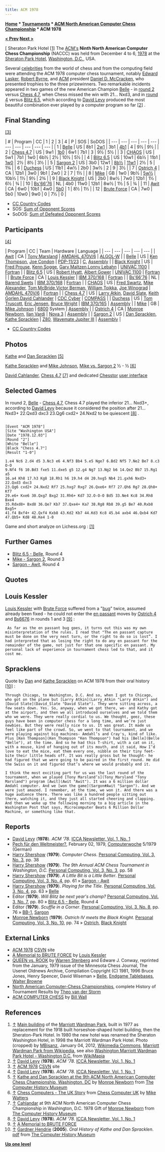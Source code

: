 ```yaml
---
title: ACM 1978
---
```

**[Home](Home "Home") * [Tournaments](Tournaments_and_Matches "Tournaments and Matches") * [ACM North American Computer Chess Championship](ACM_North_American_Computer_Chess_Championship "ACM North American Computer Chess Championship") * ACM 1978**

**[\< Prev](ACM_1977 "ACM 1977") [Next >](ACM_1979 "ACM 1979")**

\[ Sheraton Park Hotel <a id="cite-note-1" href="#cite-ref-1">[1]</a>
The [ACM's](ACM "ACM") **Ninth North American Computer Chess Championship** (NACCC) was held from December 4 to 6, [1978](Timeline#1978 "Timeline") at the [Sheraton Park Hotel](https://en.wikipedia.org/wiki/Marriott_Wardman_Park), [Washington, D.C.](https://en.wikipedia.org/wiki/Washington%2C_D.C.), USA.

Several [celebrities](https://en.wikipedia.org/wiki/Celebrity) from the world of chess and from the computing field were attending the ACM 1978 computer chess tournament, notably [Edward Lasker](https://en.wikipedia.org/wiki/Edward_Lasker), [Robert Byrne](https://en.wikipedia.org/wiki/Robert_Byrne_%28chess_player%29), and [ACM](ACM "ACM") president [Daniel D. McCracken](https://en.wikipedia.org/wiki/Daniel_D._McCracken), who presented trophies to the three prizewinners. Two remarkable incidents appeared in two games of the new American Champion [Belle](Belle "Belle") - in [round 2](ACM_1978#R2 "ACM 1978") versus [Chess 4.7](</Chess_(Program)> "Chess (Program)"), when Chess missed the win with 21... Nxd3, and in [round 4](Belle#Blitz "Belle") versus [Blitz 6.5](Blitz "Blitz"), which according to [David Levy](David_Levy "David Levy") produced the most beautiful combination ever played by a computer program so far <a id="cite-note-2" href="#cite-ref-2">[2]</a> .

## Final Standing

<a id="cite-note-3" href="#cite-ref-3">[3]</a>

|  #
|  Program
|  CC
|  1
|  2
|  3
|  4
|  P
|  SOS
|  SoDOS
|
| --- | --- | --- | --- | --- | --- | --- | --- | --- | --- |
|  1
| [Belle](Belle "Belle") |  US
|  8b1
| [2w1](ACM_1978#R2 "ACM 1978") |  3b1
| [4b1](Belle#Blitz "Belle") |  4
|  9½
|  9½
|
|  2
| [Chess 4.7](</Chess_(Program)> "Chess (Program)") |  US
|  9w1
| [1b0](ACM_1978#R2 "ACM 1978") |  6w1
|  7b1
|  3
|  9½
|  5½
|
|  3
| [CHAOS](CHAOS "CHAOS") |  US
|  5w1
|  7b1
|  1w0
|  6b½
|  2½
|  10½
|  5½
|
|  4
| [Blitz 6.5](Blitz "Blitz") |  US
|  10w1
|  6b½
|  11b1
| [1w0](Belle#Blitz "Belle") |  2½
|  8½
|  3½
|
|  5
| [Sargon 2](Sargon "Sargon") |  US
|  3b0
|  12w1
| [8b½](Mike#ACM78 "Mike") | [11w1](Sargon#Awit "Sargon") |  2½
|  5
|  1¾
|
|  6
| [Duchess](Duchess "Duchess") |  US
|  11b1
|  4w½
|  2b0
|  3w½
|  2
|  9
|  3½
|
|  7
| [Ostrich 4](Ostrich "Ostrich") |  CA
|  12b1
|  3w0
|  9b1
|  2w0
|  2
|  7
|  1½
|
|  8
| [Mike](Mike "Mike") |  GB
|  1w0
|  9b½
| [5w½](Mike#ACM78 "Mike") |  10b½
|  1½
|  9½
|  2¾
|
|  9
| [Black Knight](Black_Knight "Black Knight") |  US
|  2b0
|  8w½
|  7w0
|  12b1
|  1½
|  6½
|  ¾
|
|  10
| [Bs'66'76](Bs6676 "Bs6676") |  NL
|  4b0
|  11w0
|  12b1
|  8w½
|  1½
|  5
|  ¾
|
|  11
| [Awit](Awit "Awit") |  CA
|  6w0
|  10b1
|  4w0
| [5b0](Sargon#Awit "Sargon") |  1
|  8½
|  1½
|
|  12
| [Brute Force](</Brute_Force_(Program)> "Brute Force (Program)") |  CA
|  7w0
|  5b0
|  10w0
|  9w0
|  0
|  7½
|  0
|

- [CC Country Codes](https://en.wikipedia.org/wiki/ISO_3166-1)
- SOS: [Sum of Opponent Scores](https://en.wikipedia.org/wiki/Buchholz_system)
- SoDOS: [Sum of Defeated Opponent Scores](https://en.wikipedia.org/wiki/Neustadtl_score)

## Participants

<a id="cite-note-4" href="#cite-ref-4">[4]</a>

|  Program
|  CC
|  Team
|  Hardware
|  Language
|
| --- | --- | --- | --- | --- |
| [Awit](Awit "Awit") |  CA
| [Tony Marsland](Tony_Marsland "Tony Marsland") | [AMDAHL 470V/6](Amdahl_470 "Amdahl 470") | [ALGOL-W](Algol "Algol") |
| [Belle](Belle "Belle") |  US
| [Ken Thompson](Ken_Thompson "Ken Thompson"), [Joe Condon](Joe_Condon "Joe Condon") | [PDP-11/23](PDP-11 "PDP-11") | [C](C "C"), [Assembly](Assembly "Assembly") |
| [Black Knight](Black_Knight "Black Knight") |  US
| [Fred Prouse](index.php?title=Fred_Prouse&action=edit&redlink=1 "Fred Prouse (page does not exist)"), [Kenn Sogge](index.php?title=Kenn_Sogge&action=edit&redlink=1 "Kenn Sogge (page does not exist)"), [Gary Maltzen](index.php?title=Gary_Maltzen&action=edit&redlink=1 "Gary Maltzen (page does not exist)"),[Lonny Lebahn](index.php?title=Lonny_Lebahn&action=edit&redlink=1 "Lonny Lebahn (page does not exist)") | [UNIVAC 1100](UNIVAC_1100 "UNIVAC 1100") | [Fortran](Fortran "Fortran") |
| [Blitz 6.5](Blitz "Blitz") |  US
| [Robert Hyatt](Robert_Hyatt "Robert Hyatt"), [Albert Gower](Albert_Gower "Albert Gower") | [UNIVAC 1100](UNIVAC_1100 "UNIVAC 1100") | [Fortran](Fortran "Fortran") |
| [Brute Force](</Brute_Force_(Program)> "Brute Force (Program)") |  CA
| [Louis Kessler](Louis_Kessler "Louis Kessler") | [IBM 370/168](IBM_370 "IBM 370") | [Fortran](Fortran "Fortran") |
| [Bs'66'76](Bs6676 "Bs6676") |  NL
| [Barend Swets](Barend_Swets "Barend Swets") | [IBM 370/168](IBM_370 "IBM 370") | [Fortran](Fortran "Fortran") |
| [CHAOS](CHAOS "CHAOS") |  US
| [Fred Swartz](Fred_Swartz "Fred Swartz"), [Mike Alexander](Mike_Alexander "Mike Alexander"), [Tom McBride](index.php?title=Tom_McBride&action=edit&redlink=1 "Tom McBride (page does not exist)"),[Victor Berman](Victor_Berman "Victor Berman"), [William Toikka](William_Toikka "William Toikka"), [Joe Winograd](Joe_Winograd "Joe Winograd") | [AMDAHL 470V/6](Amdahl_470 "Amdahl 470") | [Fortran](Fortran "Fortran") |
| [Chess 4.7](</Chess_(Program)> "Chess (Program)") |  US
| [Larry Atkin](Larry_Atkin "Larry Atkin"), [David Slate](David_Slate "David Slate"), [Keith Gorlen](Keith_Gorlen "Keith Gorlen"),[David Cahlander](David_Cahlander "David Cahlander") | [CDC Cyber](CDC_Cyber "CDC Cyber") | [COMPASS](Assembly "Assembly") |
| [Duchess](Duchess "Duchess") |  US
| [Tom Truscott](Tom_Truscott "Tom Truscott"), [Eric Jensen](Eric_Jensen "Eric Jensen"), [Bruce Wright](Bruce_Wright "Bruce Wright") | [IBM 370/165](IBM_370 "IBM 370") | [Assembly](Assembly "Assembly") |
| [Mike](Mike "Mike") |  GB
| [Mike Johnson](Mike_Johnson "Mike Johnson") | [6800](6800 "6800") System
| [Assembly](Assembly "Assembly") |
| [Ostrich 4](Ostrich "Ostrich") |  CA
| [Monroe Newborn](Monroe_Newborn "Monroe Newborn"), [Ilan Vardi](Ilan_Vardi "Ilan Vardi") | [Nova 3](Nova#3 "Nova") | [Assembly](Assembly "Assembly") |
| [Sargon 2](Sargon "Sargon") |  US
| [Dan Spracklen](Dan_Spracklen "Dan Spracklen"), [Kathe Spracklen](Kathe_Spracklen "Kathe Spracklen") | [Z80](Z80 "Z80"), [Wavemate Jupiter III](http://www.computermuseum.li/Testpage/JupiterII-1975.htm) | [Assembly](Assembly "Assembly") |

- [CC Country Codes](https://en.wikipedia.org/wiki/ISO_3166-1)

## Photos

[](http://www.computerhistory.org/chess/full_record.php?iid=stl-431f4cc14ba4b)
[Kathe](Kathe_Spracklen "Kathe Spracklen") and [Dan Spracklen](Dan_Spracklen "Dan Spracklen") <a id="cite-note-5" href="#cite-ref-5">[5]</a>

[](http://www.chesscomputeruk.com/html/chess_computers_-_the_uk_story.html)
[Kathe Spracklen](Kathe_Spracklen "Kathe Spracklen") and [Mike Johnson](Mike_Johnson "Mike Johnson"), [Mike vs. Sargon 2](Mike#ACM78 "Mike") ½ - ½ <a id="cite-note-6" href="#cite-ref-6">[6]</a>

[](http://www.computerhistory.org/chess/full_record.php?iid=stl-430b9bbdb49fc)
[David Cahlander](David_Cahlander "David Cahlander"), [Chess 4.7](</Chess_(Program)> "Chess (Program)") <a id="cite-note-7" href="#cite-ref-7">[7]</a> and dedicated [Chesstor](</Chess_(Program)#Chesstor> "Chess (Program)") [user interface](User_Interface "User Interface")

## Selected Games

In round 2, [Belle](Belle "Belle") - [Chess 4.7](</Chess_(Program)> "Chess (Program)"), Chess 4.7 played the inferior 21... Nxd3+, according to [David Levy](David_Levy "David Levy") because it considered the position after 21... Nxd3+ 22.Qxd3 dxc3 23.Qg6 cxd2+ 24.Nxd2 to be quiescent <a id="cite-note-8" href="#cite-ref-8">[8]</a> .

```

[Event "ACM 1978"]
[Site "Washington USA"]
[Date "1978.12.03"]
[Round "2"]
[White "Belle"]
[Black "Chess 4.7"]
[Result "1-0"]

1.e4 Nc6 2.d4 d5 3.Nc3 e6 4.Nf3 Bb4 5.e5 Nge7 6.Bd2 Nf5 7.Ne2 Be7 8.c3 O-O
9.Nf4 f6 10.Bd3 fxe5 11.dxe5 g5 12.g4 Ng7 13.Ng2 b6 14.Qe2 Bb7 15.Rg1 a5
16.a4 Kh8 17.h3 Kg8 18.Rh1 h6 19.h4 d4 20.hxg5 Nb4 21.gxh6 Nxd3+ 22.Qxd3 dxc3
23.Qg6 cxd2+ 24.Nxd2 Rf7 25.hxg7 Rxg7 26.Qxe6+ Rf7 27.Qh6 Rg7 28.Qh8+ Kf7
29.e6+ Kxe6 30.Qxg7 Bxg2 31.Rh6+ Kd7 32.O-O-O Bd5 33.Ne4 Kc8 34.Rh8 Bxe4
35.Rdxd8+ Bxd8 36.Qe7 Kb7 37.Qxe4+ Ka7 38.Rg8 Rb8 39.g5 Be7 40.Rxb8 Bxg5+
41.f4 Bxf4+ 42.Qxf4 Kxb8 43.Kd2 Kb7 44.Kd3 Kc8 45.b4 axb4 46.Qxb4 Kd7
47.Qb5+ Kd8 48.Ke4 1-0

```

Game and short analyze on Lichess.org : [[1]](https://en.lichess.org/vLBatBHk)

## Further Games

- [Blitz 6.5 - Belle](Belle#Blitz "Belle"), Round 4
- [Mike - Sargon 2](Mike#ACM78 "Mike"), Round 3
- [Sargon - Awit](Sargon#Awit "Sargon"), Round 4

## Quotes

## Louis Kessler

[Louis Kessler](Louis_Kessler "Louis Kessler") with [Brute Force](</Brute_Force_(Program)> "Brute Force (Program)") suffered from a "[bug](En_passant#bugs "En passant")" twice, assumed already been fixed - he could not enter the [en passant](En_passant "En passant") moves by [Ostrich 4](Ostrich "Ostrich") and [Bs6676](Bs6676 "Bs6676") in rounds 1 and 3 <a id="cite-note-9" href="#cite-ref-9">[9]</a> :

```
 As far as the en passant bug goes, it turns out this was my own misinterpretation of the rules. I read that "The en passant capture must be done on the very next turn, or the right to do so is lost”. I had interpreted that as losing the right to do any en passant for the remainder of the game, not just for that one specific en passant. My personal lack of experience in tournament chess led to that, and it cost me. 

```

## Spracklens

Quote by [Dan](Dan_Spracklen "Dan Spracklen") and [Kathe Spracklen](Kathe_Spracklen "Kathe Spracklen") on ACM 1978 from their oral history <a id="cite-note-10" href="#cite-ref-10">[10]</a> :

```
Through Chicago, to Washington, D.C. And so, when I got to Chicago, who got on the plane but [Larry Atkin](Larry_Atkin "Larry Atkin") and [David Slate](David_Slate "David Slate"). They were sitting across, a few seats down. Yes. So, anyway, when we got there, we- and Kathy got at the airport, and then we all introduced ourselves and we told them who we were. They were really cordial to us. We thought, geez, these guys have been in computer chess for a long time, and we’re just newbies. But they were really nice to us. It was great. It made us feel like part of the crowd. So, we went to that tournament, and we were playing against big machines- Amdahl’s and Cray's, kind of like. Plus [Ken Thompson](Ken_Thompson "Ken Thompson") had his [Belle](Belle "Belle"), at the time. And so he had this T-shirt, with a cat on it, with a mouse, kind of hanging out of its mouth, and it said, How I’d love to eat the mice, eat them every one, nibble on their tiny feet- bite their little heads off. It was really gross but he thought- he had figured that we were going to be paired in the first round. He did the Swiss on it and figured that’s where we would probably end it.

```

```
I think the most exciting part for us was the last round of the tournament, when we played [Tony Marsland’s](Tony_Marsland "Tony Marsland") program [Awit](Awit "Awit"). It was a 6 million dollar Amdahl computer. And we [won the game](Sargon#Awit "Sargon"). And we were just amazed. I remember, at the time, we won it. And there was a huge audience there. There was like a hundred people sitting out there, watching it, and they just all started cheering and clapping. And then we woke up the following morning to a big article in the Washington Post that says, Microcomputer Beats 6 Million Dollar Machine, or something like that. 

```

## Reports

- [David Levy](David_Levy "David Levy") (**1978**). *ACM '78*. [ICCA Newsletter, Vol. 1, No. 1](ICGA_Journal#1_1 "ICGA Journal")
- [Pech für den Weltmeister?](https://www.computerwoche.de/a/pech-fuer-den-weltmeister,1191711), February 02, 1979, [Computerwoche](Computerworld#Woche "Computerworld") 5/1979 (German)
- [Harry Shershow](Harry_Shershow "Harry Shershow") (**1979**). *Computer Chess*. [Personal Computing, Vol. 3, No. 3](Personal_Computing#3_3 "Personal Computing"), pp. 38
- [Harry Shershow](Harry_Shershow "Harry Shershow") (**1979**). *The 9th Annual ACM Chess Tournament in Washington, D.C.* [Personal Computing, Vol. 3, No. 3](Personal_Computing#3_3 "Personal Computing"), pp. 58
- [Harry Shershow](Harry_Shershow "Harry Shershow") (**1979**). *A Little Bit is a Little Better*. [Personal Computing, Vol. 3, No. 4](Personal_Computing#3_4 "Personal Computing"), pp. 61 » [Sargon - Awit](Sargon#Awit "Sargon")
- [Harry Shershow](Harry_Shershow "Harry Shershow") (**1979**). *Playing for the Title*. [Personal Computing, Vol. 3, No. 4](Personal_Computing#3_4 "Personal Computing"), pp. 63 » [Belle](Belle "Belle")
- Editor (**1979**). *Will Blitz be next year's champ?* [Personal Computing, Vol. 3, No. 7](Personal_Computing#3_7 "Personal Computing"), pp. 80 » [Blitz 6.5 - Belle](Belle#Blitz "Belle"), Round 4
- Editor (**1979**). *Scuffle in a Corner*. [Personal Computing, Vol. 3, No. 8](Personal_Computing#3_8 "Personal Computing"), pp. 76 » [BB-1](Bebe "Bebe"), [Sargon](Sargon "Sargon")
- [Monroe Newborn](Monroe_Newborn "Monroe Newborn") (**1979**). *Ostrich IV meets the Black Knight*. [Personal Computing, Vol. 3, No. 10](Personal_Computing#3_10 "Personal Computing"), pp. 74 » [Ostrich](Ostrich "Ostrich"), [Black Knight](Black_Knight "Black Knight")

## External Links

- [ACM 1978](http://www.csvn.nl/index.php/historie/computer-computer/91-acm-1978) [CSVN](CSVN "CSVN") site
- [A Memorial to BRUTE FORCE](http://www.lkessler.com/brutefor.shtml) by [Louis Kessler](Louis_Kessler "Louis Kessler")
- [QUEEN vs. ROOK](http://quux.org:70/Archives/usenet-a-news/NET.chess/82.01.07_sri-unix.458_net.chess.txt) by [Warren Stenberg](http://www.highbeam.com/doc/1G1-62632443.html) and Edware J. Conway, reprinted from the January, 1979 issue of the Minnesota Chess Journal, The Usenet Oldnews Archive, Compilation Copyright (C) 1981, 1996 Bruce Jones, Henry Spencer, David Wiseman » [Belle](Belle "Belle"), [Endgame Tablebases](Endgame_Tablebases "Endgame Tablebases"), [Walter Browne](https://en.wikipedia.org/wiki/Walter_Browne)
- [North American Computer-Chess Championships](http://old.csvn.nl/ncc_hist.html), complete History of Tournament Results by [Theo van der Storm](Theo_van_der_Storm "Theo van der Storm")
- [ACM COMPUTER CHESS](http://ed-thelen.org/comp-hist/ACM-ComputerChessWall.html) by [Bill Wall](index.php?title=Bill_Wall&action=edit&redlink=1 "Bill Wall (page does not exist)")

## References

1. <a id="cite-ref-1" href="#cite-note-1">↑</a> [Main building](http://commons.wikimedia.org/wiki/File:Marriott_Wardman_Park_by_Matthew_Bisanz.jpg) of the [Marriott Wardman Park](https://en.wikipedia.org/wiki/Marriott_Wardman_Park), built in 1977 as replacement for the 1918 built horseshoe-shaped hotel building, then the Sheraton-Park Hotel. In 1980 the new hotel was renamed the Sheraton Washington Hotel, in 1998 the Marriott Wardman Park Hotel. Photo (cropped) by [MBisanz](http://commons.wikimedia.org/wiki/User:MBisanz), January 04, 2012, [Wikimedia Commons](https://en.wikipedia.org/wiki/Wikimedia_Commons), [Marriott Wardman Park from Wikipedia](https://en.wikipedia.org/wiki/Marriott_Wardman_Park), see also [Washington Marriott Wardman Park Hotel - Washington D.C.](http://wikimapia.org/50844/Washington-Marriott-Wardman-Park-Hotel) from [WikiMapia](https://en.wikipedia.org/wiki/WikiMapia)
1. <a id="cite-ref-2" href="#cite-note-2">↑</a> [David Levy](David_Levy "David Levy") (**1978**). *ACM '78*. [ICCA Newsletter, Vol. 1, No. 1](ICGA_Journal#1_1 "ICGA Journal")
1. <a id="cite-ref-3" href="#cite-note-3">↑</a> [ACM 1978](http://www.csvn.nl/index.php/historie/computer-computer/91-acm-1978) [CSVN](CSVN "CSVN") site
1. <a id="cite-ref-4" href="#cite-note-4">↑</a> [David Levy](David_Levy "David Levy") (**1978**). *ACM '78*. [ICCA Newsletter, Vol. 1, No. 1](ICGA_Journal#1_1 "ICGA Journal")
1. <a id="cite-ref-5" href="#cite-note-5">↑</a> [Kathe and Dan Spracklen at the 9th ACM North American Computer Chess Championship, Washington, DC](http://www.computerhistory.org/chess/full_record.php?iid=stl-431f4cc14ba4b) by [Monroe Newborn](Monroe_Newborn "Monroe Newborn") from [The Computer History Museum](The_Computer_History_Museum "The Computer History Museum")
1. <a id="cite-ref-6" href="#cite-note-6">↑</a> [Chess Computers - The UK Story](http://www.chesscomputeruk.com/html/chess_computers_-_the_uk_story.html) from [Chess Computer UK](http://www.chesscomputeruk.com/index.html) by [Mike Watters](Mike_Watters "Mike Watters")
1. <a id="cite-ref-7" href="#cite-note-7">↑</a> [Cahlandar](http://www.computerhistory.org/chess/full_record.php?iid=stl-430b9bbdb49fc) at 9th ACM North American Computer Chess Championship in Washington, D.C. 1978 Gift of [Monroe Newborn](Monroe_Newborn "Monroe Newborn") from [The Computer History Museum](The_Computer_History_Museum "The Computer History Museum")
1. <a id="cite-ref-8" href="#cite-note-8">↑</a> [David Levy](David_Levy "David Levy") (**1978**). *ACM '78*. [ICCA Newsletter, Vol. 1, No. 1](ICGA_Journal#1_1 "ICGA Journal")
1. <a id="cite-ref-9" href="#cite-note-9">↑</a> [A Memorial to BRUTE FORCE](http://www.lkessler.com/brutefor.shtml)
1. <a id="cite-ref-10" href="#cite-note-10">↑</a> [Gardner Hendrie](http://www.computerhistory.org/trustee/gardner-hendrie) (**2005**). *Oral History of Kathe and Dan Spracklen*. [pdf](http://archive.computerhistory.org/projects/chess/related_materials/oral-history/spacklen.oral_history.2005.102630821/spracklen.oral_history_transcript.2005.102630821.pdf) from [The Computer History Museum](The_Computer_History_Museum "The Computer History Museum")

**[Up one level](ACM_North_American_Computer_Chess_Championship "ACM North American Computer Chess Championship")**

